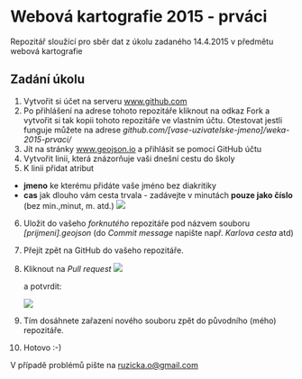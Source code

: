 # Webová kartografie 2015 - prváci
Repozitář sloužící pro sběr dat z úkolu zadaného 14.4.2015 v předmětu webová kartografie

## Zadání úkolu
1. Vytvořit si účet na serveru www.github.com
2. Po přihlášení na adrese tohoto repozitáře kliknout na odkaz Fork a vytvořit si tak kopii tohoto repozitáře ve vlastním účtu. Otestovat jestli funguje můžete na adrese *github.com/[vase-uzivatelske-jmeno]/weka-2015-prvaci/*
3. Jít na stránky www.geojson.io a přihlásit se pomocí GitHub účtu
4. Vytvořit linii, která znázorňuje vaši dnešní cestu do školy
5. K linii přidat atribut 
  - **jmeno** ke kterému přidáte vaše jméno bez diakritiky
  - **cas** jak dlouho vám cesta trvala - zadávejte v minutách **pouze jako číslo** (bez min.,minut, m. atd.)
  ![](http://ondrejruzicka.cz/weka/img1.png)
6. Uložit do vašeho *forknutého* repozitáře pod názvem souboru *[prijmeni].geojson* (do *Commit message* napište např. *Karlova cesta* atd)
7. Přejít zpět na GitHub do vašeho repozitáře.
8. Kliknout na *Pull request* 
   ![](http://ondrejruzicka.cz/weka/img2.png)
   
   a potvrdit:
   
   ![](http://ondrejruzicka.cz/weka/img3.png)
9. Tím dosáhnete zařazení nového souboru zpět do původního (mého) repozitáře.
10. Hotovo :-)

V případě problémů pište na ruzicka.o@gmail.com
